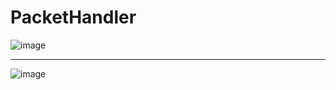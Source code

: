 # PacketHandler

![image](https://user-images.githubusercontent.com/68372094/158763630-f219295f-ad6b-4949-99ba-cb49a022d002.png)
***
![image](https://user-images.githubusercontent.com/68372094/158916604-cd940c01-aed4-4bd2-8df9-83a1fc7072ce.png)
